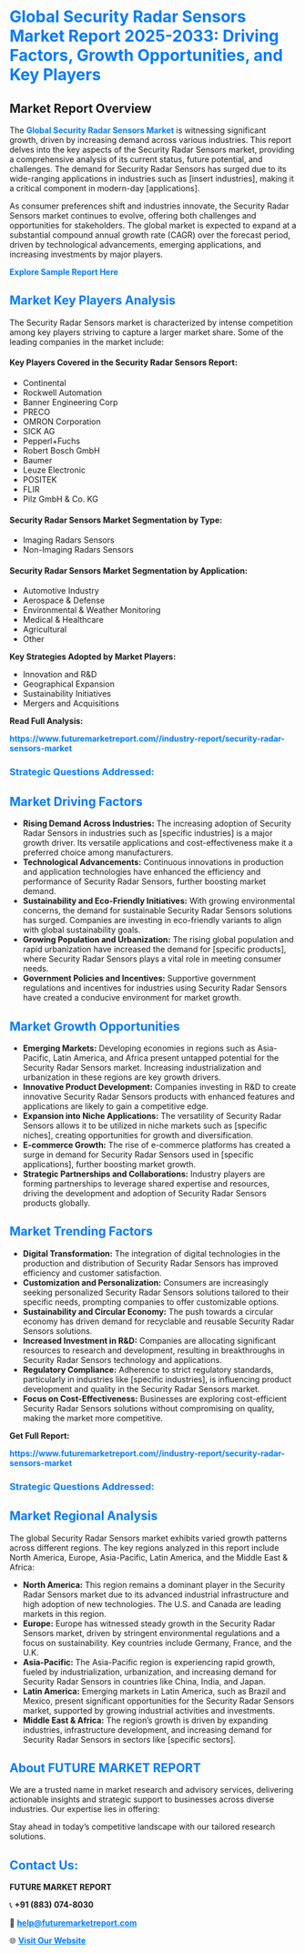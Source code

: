 <h1 style="color: #007BFF;">Global Security Radar Sensors Market Report 2025-2033: Driving Factors, Growth Opportunities, and Key Players</h1>

<section id="overview">
<h2>Market Report Overview</h2>
<p>The <a href="https://www.futuremarketreport.com//industry-report/security-radar-sensors-market" style="color: #007BFF; text-decoration: none;"><strong>Global Security Radar Sensors Market</strong></a> is witnessing significant growth, driven by increasing demand across various industries. This report delves into the key aspects of the Security Radar Sensors market, providing a comprehensive analysis of its current status, future potential, and challenges. The demand for Security Radar Sensors has surged due to its wide-ranging applications in industries such as [insert industries], making it a critical component in modern-day [applications].</p>
<p>As consumer preferences shift and industries innovate, the Security Radar Sensors market continues to evolve, offering both challenges and opportunities for stakeholders. The global market is expected to expand at a substantial compound annual growth rate (CAGR) over the forecast period, driven by technological advancements, emerging applications, and increasing investments by major players.</p>
</section>

<section id="overview">
<p><a href="https://www.futuremarketreport.com//request-sample/reportId=75347" style="color: #007BFF; text-decoration: none;"><strong>Explore Sample Report Here</strong></a></p>
</section>

<section id="key-players">
<h2 style="color: #007BFF;">Market Key Players Analysis</h2>
<p>The Security Radar Sensors market is characterized by intense competition among key players striving to capture a larger market share. Some of the leading companies in the market include:</p>
<h4>Key Players Covered in the Security Radar Sensors Report:</h4>
<ul><li>Continental</li><li>Rockwell Automation</li><li>Banner Engineering Corp</li><li>PRECO</li><li>OMRON Corporation</li><li>SICK AG</li><li>Pepperl+Fuchs</li><li>Robert Bosch GmbH</li><li>Baumer</li><li>Leuze Electronic</li><li>POSITEK</li><li>FLIR</li><li>Pilz GmbH &amp; Co. KG</li></ul>
<h4>Security Radar Sensors Market Segmentation by Type:</h4>
<ul><li>Imaging Radars Sensors</li><li>Non-Imaging Radars Sensors</li></ul>

<h4>Security Radar Sensors Market Segmentation by Application:</h4>
<ul><li>Automotive Industry</li><li>Aerospace &amp; Defense</li><li>Environmental &amp; Weather Monitoring</li><li>Medical &amp; Healthcare</li><li>Agricultural</li><li>Other</li></ul>
<p><strong>Key Strategies Adopted by Market Players:</strong></p>
<ul>
<li>Innovation and R&D</li>
<li>Geographical Expansion</li>
<li>Sustainability Initiatives</li>
<li>Mergers and Acquisitions</li>
</ul>
</section>

<section>
<p><strong>Read Full Analysis: </strong></p><a href="https://www.futuremarketreport.com//industry-report/security-radar-sensors-market" style="color: #007BFF; text-decoration: none;"><strong>https://www.futuremarketreport.com//industry-report/security-radar-sensors-market</strong></a>
<h3 style="color: #007BFF;">Strategic Questions Addressed:</h3>
</section>

<section id="driving-factors">
<h2 style="color: #007BFF;">Market Driving Factors</h2>
<ul>
<li><strong>Rising Demand Across Industries:</strong> The increasing adoption of Security Radar Sensors in industries such as [specific industries] is a major growth driver. Its versatile applications and cost-effectiveness make it a preferred choice among manufacturers.</li>
<li><strong>Technological Advancements:</strong> Continuous innovations in production and application technologies have enhanced the efficiency and performance of Security Radar Sensors, further boosting market demand.</li>
<li><strong>Sustainability and Eco-Friendly Initiatives:</strong> With growing environmental concerns, the demand for sustainable Security Radar Sensors solutions has surged. Companies are investing in eco-friendly variants to align with global sustainability goals.</li>
<li><strong>Growing Population and Urbanization:</strong> The rising global population and rapid urbanization have increased the demand for [specific products], where Security Radar Sensors plays a vital role in meeting consumer needs.</li>
<li><strong>Government Policies and Incentives:</strong> Supportive government regulations and incentives for industries using Security Radar Sensors have created a conducive environment for market growth.</li>
</ul>
</section>

<section id="growth-opportunities">
<h2 style="color: #007BFF;">Market Growth Opportunities</h2>
<ul>
<li><strong>Emerging Markets:</strong> Developing economies in regions such as Asia-Pacific, Latin America, and Africa present untapped potential for the Security Radar Sensors market. Increasing industrialization and urbanization in these regions are key growth drivers.</li>
<li><strong>Innovative Product Development:</strong> Companies investing in R&D to create innovative Security Radar Sensors products with enhanced features and applications are likely to gain a competitive edge.</li>
<li><strong>Expansion into Niche Applications:</strong> The versatility of Security Radar Sensors allows it to be utilized in niche markets such as [specific niches], creating opportunities for growth and diversification.</li>
<li><strong>E-commerce Growth:</strong> The rise of e-commerce platforms has created a surge in demand for Security Radar Sensors used in [specific applications], further boosting market growth.</li>
<li><strong>Strategic Partnerships and Collaborations:</strong> Industry players are forming partnerships to leverage shared expertise and resources, driving the development and adoption of Security Radar Sensors products globally.</li>
</ul>
</section>

<section id="trending-factors">
<h2 style="color: #007BFF;">Market Trending Factors</h2>
<ul>
<li><strong>Digital Transformation:</strong> The integration of digital technologies in the production and distribution of Security Radar Sensors has improved efficiency and customer satisfaction.</li>
<li><strong>Customization and Personalization:</strong> Consumers are increasingly seeking personalized Security Radar Sensors solutions tailored to their specific needs, prompting companies to offer customizable options.</li>
<li><strong>Sustainability and Circular Economy:</strong> The push towards a circular economy has driven demand for recyclable and reusable Security Radar Sensors solutions.</li>
<li><strong>Increased Investment in R&D:</strong> Companies are allocating significant resources to research and development, resulting in breakthroughs in Security Radar Sensors technology and applications.</li>
<li><strong>Regulatory Compliance:</strong> Adherence to strict regulatory standards, particularly in industries like [specific industries], is influencing product development and quality in the Security Radar Sensors market.</li>
<li><strong>Focus on Cost-Effectiveness:</strong> Businesses are exploring cost-efficient Security Radar Sensors solutions without compromising on quality, making the market more competitive.</li>
</ul>
</section>

<section>
<p><strong>Get Full Report: </strong></p><a href="https://www.futuremarketreport.com//industry-report/security-radar-sensors-market" style="color: #007BFF; text-decoration: none;"><strong>https://www.futuremarketreport.com//industry-report/security-radar-sensors-market</strong></a>
<h3 style="color: #007BFF;">Strategic Questions Addressed:</h3>
</section>


<section id="regional-analysis">
<h2 style="color: #007BFF;">Market Regional Analysis</h2>
<p>The global Security Radar Sensors market exhibits varied growth patterns across different regions. The key regions analyzed in this report include North America, Europe, Asia-Pacific, Latin America, and the Middle East & Africa:</p>
<ul>
<li><strong>North America:</strong> This region remains a dominant player in the Security Radar Sensors market due to its advanced industrial infrastructure and high adoption of new technologies. The U.S. and Canada are leading markets in this region.</li>
<li><strong>Europe:</strong> Europe has witnessed steady growth in the Security Radar Sensors market, driven by stringent environmental regulations and a focus on sustainability. Key countries include Germany, France, and the U.K.</li>
<li><strong>Asia-Pacific:</strong> The Asia-Pacific region is experiencing rapid growth, fueled by industrialization, urbanization, and increasing demand for Security Radar Sensors in countries like China, India, and Japan.</li>
<li><strong>Latin America:</strong> Emerging markets in Latin America, such as Brazil and Mexico, present significant opportunities for the Security Radar Sensors market, supported by growing industrial activities and investments.</li>
<li><strong>Middle East & Africa:</strong> The region’s growth is driven by expanding industries, infrastructure development, and increasing demand for Security Radar Sensors in sectors like [specific sectors].</li>
</ul>
</section>

<footer>
<h2 style="color: #007BFF;">About FUTURE MARKET REPORT</h2>
<p>We are a trusted name in market research and advisory services, delivering actionable insights and strategic support to businesses across diverse industries. Our expertise lies in offering:</p>

<p>Stay ahead in today’s competitive landscape with our tailored research solutions.</p>

<h2 style="color: #007BFF;">Contact Us:</h2>
<p><strong>FUTURE MARKET REPORT</strong></p>
<p>📞 <strong>+91 (883) 074-8030</strong></p>
<p>📧 <strong><a href="mailto:help@futuremarketreport.com" style="color: #007BFF;">help@futuremarketreport.com</a></strong></p>
<p>🌐 <strong><a href="https://www.futuremarketreport.com/" style="color: #007BFF;">Visit Our Website</a></strong></p>
</footer>